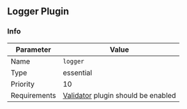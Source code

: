 ## Logger Plugin

### Info
| Parameter     | Value       |
|---------------|-------------|
| Name          | `logger`    |
| Type          | essential   |
| Priority      | 10          |
| Requirements  | [Validator](./validator.md) plugin should be enabled |

